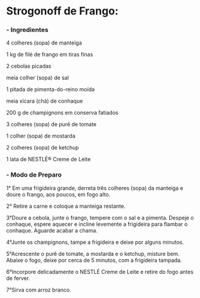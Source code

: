 # Strogonoff de Frango:

### - Ingredientes

4 colheres (sopa) de manteiga

1 kg de filé de frango em tiras finas

2 cebolas picadas

meia colher (sopa) de sal

1 pitada de pimenta-do-reino moída

meia xícara (chá) de conhaque

200 g de champignons em conserva fatiados

3 colheres (sopa) de purê de tomate

1 colher (sopa) de mostarda

2 colheres (sopa) de ketchup

1 lata de NESTLÉ® Creme de Leite

### - Modo de Preparo

1° Em uma frigideira grande, derreta três colheres (sopa) da manteiga e doure o frango, aos poucos, em fogo alto.

2° Retire a carne e coloque a manteiga restante.

3°Doure a cebola, junte o frango, tempere com o sal e a pimenta. Despeje o conhaque, espere aquecer e incline levemente a frigideira para flambar o conhaque. Aguarde acabar a chama.

4°Junte os champignons, tampe a frigideira e deixe por alguns minutos.

5°Acrescente o purê de tomate, a mostarda e o ketchup, misture bem. Abaixe o fogo, deixe por cerca de 5 minutos, com a frigideira tampada.

6°Incorpore delicadamente o NESTLÉ Creme de Leite e retire do fogo antes de ferver.

7°Sirva com arroz branco.





